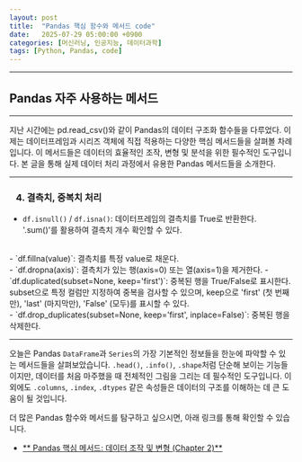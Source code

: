 ```yaml
---
layout: post
title:  "Pandas 핵심 함수와 메서드 code"
date:   2025-07-29 05:00:00 +0900
categories: [머신러닝, 인공지능, 데이터과학]
tags: [Python, Pandas, code]
---
```


------

## Pandas 자주 사용하는 메서드

------

지난 시간에는 pd.read_csv()와 같이 Pandas의 데이터 구조화 함수들을 다루었다. 이제는 데이터프레임과 시리즈 객체에 직접 적용하는 다양한 핵심 메서드들을 살펴볼 차례입니다. 이 메서드들은 데이터의 효율적인 조작, 변형 및 분석을 위한 필수적인 도구입니다. 본 글을 통해 실제 데이터 처리 과정에서 유용한 Pandas 메서드들을 소개한다.

----

### &nbsp;&nbsp; 4. 결측치, 중복치 처리
- `df.isnull()` / `df.isna()`: 
데이터프레임의 결측치를 True로 반환한다. '.sum()'를 활용하여 결측치 개수 확인할 수 있다.
<br>
- `df.fillna(value)`: 
결측치를 특정 value로 채운다.
<br>
- `df.dropna(axis)`: 
결측치가 있는 행(axis=0) 또는 열(axis=1)을 제거한다.
- `df.duplicated(subset=None, keep='first')`: 
중복된 행을 True/False로 표시한다. subset으로 특정 컬럼만 지정하여 중복을 검사할 수 있으며, keep으로 'first' (첫 번째만), 'last' (마지막만), 'False' (모두)를 표시할 수 있다.
<br>
- `df.drop_duplicates(subset=None, keep='first', inplace=False)`:
중복된 행을 삭제한다.

----

오늘은 Pandas `DataFrame`과 `Series`의 가장 기본적인 정보들을 한눈에 파악할 수 있는 메서드들을 살펴보았습니다. `.head()`, `.info()`, `.shape`처럼 단순해 보이는 기능들이지만, 데이터를 처음 마주했을 때 전체적인 그림을 그리는 데 필수적인 도구입니다. 이 외에도 `.columns`, `.index`, `.dtypes` 같은 속성들은 데이터의 구조를 이해하는 데 큰 도움이 될 것입니다.


더 많은 Pandas 함수와 메서드를 탐구하고 싶으시면, 아래 링크를 통해 확인할 수 있습니다.

*   [** Pandas 핵심 메서드: 데이터 조작 및 변형 (Chapter 2)**](2025-07-21-Pandas_function_method_3.md)
